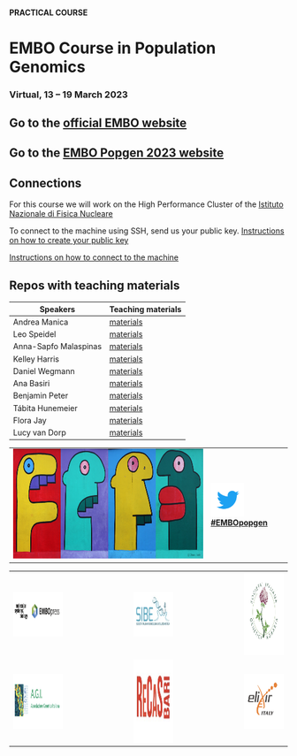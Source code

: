 #### PRACTICAL COURSE

# EMBO Course in Population Genomics
### Virtual, 13 – 19 March 2023

## Go to the [official EMBO website](https://embo-popgen.centercongressi.com/faculty.php)
## Go to the [EMBO Popgen 2023 website](https://meetings.embo.org/event/23-pop-genomics) 

## Connections

For this course we will work on the High Performance Cluster of the [Istituto Nazionale di Fisica Nucleare](https://home.infn.it/it/)

To connect to the machine using SSH, send us your public key. [Instructions on how to create your public key](https://github.com/ColonnaLab/EMBO_popgen/blob/main/popgen2023/connections/keypair.pdf)

[Instructions on how to connect to the machine](https://github.com/ColonnaLab/EMBO_popgen/blob/main/popgen2023/connections/README.md)

## Repos with teaching materials
| Speakers | Teaching materials |
|--------------------|-----------------|
| Andrea Manica | [materials](Andrea_Manica) |
| Leo Speidel| [materials](Leo_Speidel) |
| Anna-Sapfo Malaspinas | [materials](Anna-Sapfo_Malaspinas) |
| Kelley Harris | [materials](Kelley_Harris) |
| Daniel Wegmann | [materials](Daniel_Wegmann) |
| Ana Basiri | [materials](Anna_Basiri) |
| Benjamin Peter | [materials](Benjamin_Peter) |
| Tábita Hunemeier | [materials](Tábita_Hünemeier) |
| Flora Jay | [materials](Flora_Jay) |
| Lucy van Dorp | [materials](Lucy_van_Dorp) |

<table style="width:100%">
   <tr>
     <td><img src="./img/popgenlogo.png" alt="yay" height="200" width="700"></td> <td><a href="https://twitter.com/hashtag/EMBOpopgen?src=hashtag_click"><img src="./img/tw.png" alt="yay" height="60" width="60"><b>#EMBOpopgen</b></td>    
     <tr/>
</table>


<table width="700">
   <tr>
   <td><img src="./img/embo_press.png" alt="yay" height="80" width="1000"></a></td>
   <td width="100"></td>
   <td><a href="https://www.sibe-iseb.it"><img src="./img/sibe.png" alt="yay" height="80" width="800"></a></td>
   <td width="100"></td>
   <td align="center"><a href="http://www.geneticagraria.it/"><img src="./img/SIGA.png" alt="cnr" height="150" width="800"></a></td>
      </tr>
      <tr>
      <td><a href="https://www.associazionegeneticaitaliana.it/"><img src="./img/AGI.png" height="100" width="500"></a></td>
      <td width="100"></td>
      <td align="right"><a href="https://www.recas-bari.it/index.php/en/"><img src="./img/RECAS.png" alt="yay" height="150" width="500"></a></td>
      <td width="100"></td>
      <td align="center"><a href="https://elixir-europe.org/about-us/who-we-are/nodes/italy"><img src="./img/ELIXIR.png" alt="yay" height="100" width="150"></a></td>
   </tr>
   <tr>
</table>
